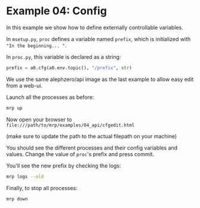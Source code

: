 # Example 04: Config

In this example we show how to define externally controllable variables.

In `msetup.py`, `proc` defines a variable named `prefix`, which is initialized with `"In the beginning... "`.

In `proc.py`, this variable is declared as a string:
```py
prefix = a0.cfg(a0.env.topic(), "/prefix", str)
```

We use the same alephzero/api image as the last example to allow easy edit from a web-ui.

Launch all the processes as before:
```sh
mrp up
```

Now open your browser to `file:///path/to/mrp/examples/04_api/cfgedit.html`

(make sure to update the path to the actual filepath on your machine)

You should see the different processes and their config variables and values. Change the value of `proc`'s prefix and press commit.

You'll see the new prefix by checking the logs:
```sh
mrp logs --old
```

Finally, to stop all processes:
```sh
mrp down
```
